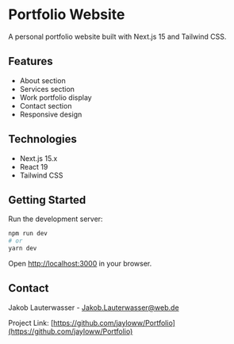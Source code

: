 # Portfolio Website

A personal portfolio website built with Next.js 15 and Tailwind CSS.

## Features

- About section
- Services section
- Work portfolio display
- Contact section
- Responsive design

## Technologies

- Next.js 15.x
- React 19
- Tailwind CSS

## Getting Started

Run the development server:

```bash
npm run dev
# or
yarn dev
```

Open [http://localhost:3000](http://localhost:3000) in your browser.

## Contact

Jakob Lauterwasser - Jakob.Lauterwasser@web.de

Project Link: [https://github.com/jayloww/Portfolio](https://github.com/jayloww/Portfolio)
